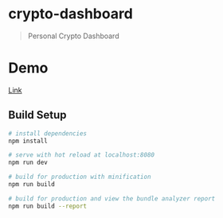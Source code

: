 # crypto-dashboard

> Personal Crypto Dashboard


# Demo

[Link](https://dist-rfrmezthzq.now.sh/) 


## Build Setup

``` bash
# install dependencies
npm install

# serve with hot reload at localhost:8080
npm run dev

# build for production with minification
npm run build

# build for production and view the bundle analyzer report
npm run build --report
```

